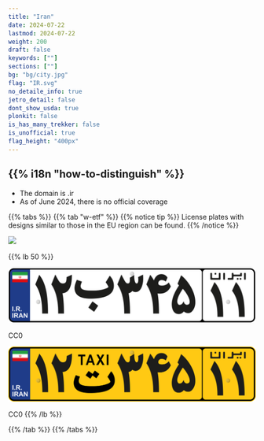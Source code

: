 ```yaml
---
title: "Iran"
date: 2024-07-22
lastmod: 2024-07-22
weight: 200
draft: false
keywords: [""]
sections: [""]
bg: "bg/city.jpg"
flag: "IR.svg"
no_detaile_info: true
jetro_detail: false
dont_show_usda: true
plonkit: false
is_has_many_trekker: false
is_unofficial: true
flag_height: "400px"
---
```


<div class="main-description country-description">
    <h2 class="section-title">{{% i18n "how-to-distinguish" %}}</h2>
    <ul class="rule-list">
        <li>The domain is <span class="quiz">.ir</span></li>
        <li>As of June 2024, there is no official coverage</li>
    </ul>
</div>

{{% tabs %}}
{{% tab "w-etf" %}}
{{% notice tip %}}
License plates with designs similar to those in the EU region can be found.
{{% /notice %}}

<div class="googlemap-if">
<img src="/rule/middle_east/iran/road.jpg" width="90%">
</div>

{{% lb 50 %}}

![](Iran_private_vehicle_number_plate.svg)

CC0

![](Iran_taxi_number_plate.svg)

CC0
{{% /lb %}}

{{% /tab %}}
{{% /tabs %}}
